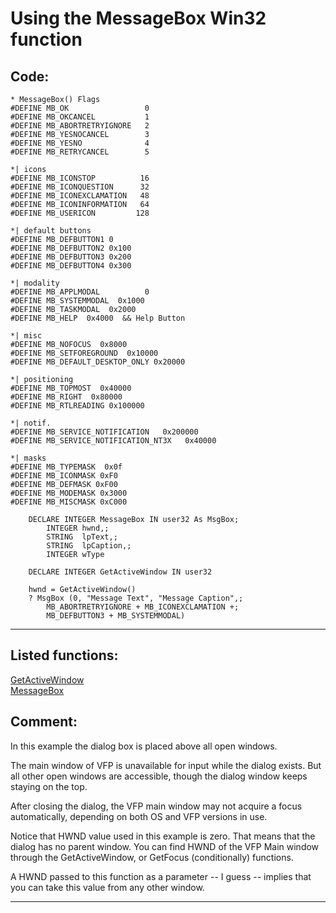 <link rel="stylesheet" type="text/css" href="../css/win32api.css">  
<link rel="stylesheet" href="https://cdnjs.cloudflare.com/ajax/libs/font-awesome/4.7.0/css/font-awesome.min.css">

# Using the MessageBox Win32 function

## Code:
```foxpro  
* MessageBox() Flags
#DEFINE MB_OK                 0
#DEFINE MB_OKCANCEL           1
#DEFINE MB_ABORTRETRYIGNORE   2
#DEFINE MB_YESNOCANCEL        3
#DEFINE MB_YESNO              4
#DEFINE MB_RETRYCANCEL        5

*| icons
#DEFINE MB_ICONSTOP          16
#DEFINE MB_ICONQUESTION      32
#DEFINE MB_ICONEXCLAMATION   48
#DEFINE MB_ICONINFORMATION   64
#DEFINE MB_USERICON         128

*| default buttons
#DEFINE MB_DEFBUTTON1 0
#DEFINE MB_DEFBUTTON2 0x100
#DEFINE MB_DEFBUTTON3 0x200
#DEFINE MB_DEFBUTTON4 0x300

*| modality
#DEFINE MB_APPLMODAL          0
#DEFINE MB_SYSTEMMODAL  0x1000
#DEFINE MB_TASKMODAL  0x2000
#DEFINE MB_HELP  0x4000  && Help Button

*| misc
#DEFINE MB_NOFOCUS  0x8000
#DEFINE MB_SETFOREGROUND  0x10000
#DEFINE MB_DEFAULT_DESKTOP_ONLY 0x20000

*| positioning
#DEFINE MB_TOPMOST  0x40000
#DEFINE MB_RIGHT  0x80000
#DEFINE MB_RTLREADING 0x100000

*| notif.
#DEFINE MB_SERVICE_NOTIFICATION   0x200000
#DEFINE MB_SERVICE_NOTIFICATION_NT3X   0x40000

*| masks
#DEFINE MB_TYPEMASK  0x0f
#DEFINE MB_ICONMASK 0xF0
#DEFINE MB_DEFMASK 0xF00
#DEFINE MB_MODEMASK 0x3000
#DEFINE MB_MISCMASK 0xC000

	DECLARE INTEGER MessageBox IN user32 As MsgBox;
		INTEGER hwnd,;
		STRING  lpText,;
		STRING  lpCaption,;
		INTEGER wType

	DECLARE INTEGER GetActiveWindow IN user32

	hwnd = GetActiveWindow()
	? MsgBox (0, "Message Text", "Message Caption",;
		MB_ABORTRETRYIGNORE + MB_ICONEXCLAMATION +;
		MB_DEFBUTTON3 + MB_SYSTEMMODAL)  
```  
***  


## Listed functions:
[GetActiveWindow](../libraries/user32/GetActiveWindow.md)  
[MessageBox](../libraries/user32/MessageBox.md)  

## Comment:
In this example the dialog box is placed above all open windows.   
  
The main window of VFP is unavailable for input while the dialog exists. But all other open windows are accessible, though the dialog window keeps staying on the top.  
  
After closing the dialog, the VFP main window may not acquire a focus automatically, depending on both OS and VFP versions in use.  
  
Notice that  HWND value used in this example is zero. That means that the dialog has no parent window. You can find HWND of the VFP Main window through the GetActiveWindow, or GetFocus (conditionally) functions.  
  
A HWND passed to this function as a parameter -- I guess -- implies that you can take this value from any other window.   
  
***  

